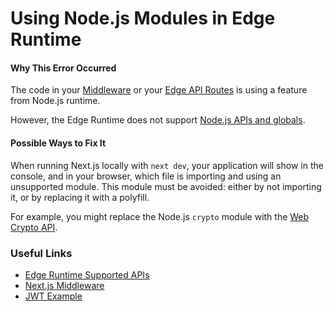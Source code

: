 # Using Node.js Modules in Edge Runtime

#### Why This Error Occurred

The code in your [Middleware](https://nextjs.org/docs/advanced-features/middleware) or your [Edge API Routes](https://nextjs.org/docs/api-routes/edge-api-routes) is using a feature from Node.js runtime.

However, the Edge Runtime does not support [Node.js APIs and globals](https://nextjs.org/docs/api-reference/edge-runtime#unsupported-apis).

#### Possible Ways to Fix It

When running Next.js locally with `next dev`, your application will show in the console, and in your browser, which file is importing and using an unsupported module. This module must be avoided: either by not importing it, or by replacing it with a polyfill.

For example, you might replace the Node.js `crypto` module with the [Web Crypto API](<[https://developer.mozilla.org/en-US/docs/Web/API/Web_Crypto_API](https://nextjs.org/docs/api-reference/edge-runtime#web-crypto-apis)>).

### Useful Links

- [Edge Runtime Supported APIs](https://nextjs.org/docs/api-reference/edge-runtime)
- [Next.js Middleware](https://nextjs.org/docs/advanced-features/middleware)
- [JWT Example](https://github.com/vercel/examples/tree/main/edge-functions/jwt-authentication)
